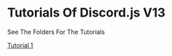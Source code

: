 # Tutorials Of Discord.js V13

See The Folders For The Tutorials

[Tutorial 1](https://github.com/Elrikboy/Discord.js-V13-tutorials/Getting-Started)
